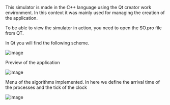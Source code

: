 This simulator is made in the C++ language using the Qt creator work environment. 
In this context it was mainly used for managing the creation of the application.

To be able to view the simulator in action, you need to open the SO.pro file from QT. 

In Qt you will find the following scheme.

![image](https://github.com/s0ymiranda/ProcessPlanningSimulator/assets/113555278/d488087e-f07e-4d4f-a75d-d93536ce9c6d)

Preview of the application

![image](https://github.com/s0ymiranda/ProcessPlanningSimulator/assets/113555278/3bc17147-c18e-41c8-8818-adf522c54e7b)

Menu of the algorithms implemented. In here we define the arrival time of the processes and the tick of the clock

![image](https://github.com/s0ymiranda/ProcessPlanningSimulator/assets/113555278/c76038fc-4fcc-4c8d-81eb-ac1a793f9759)


